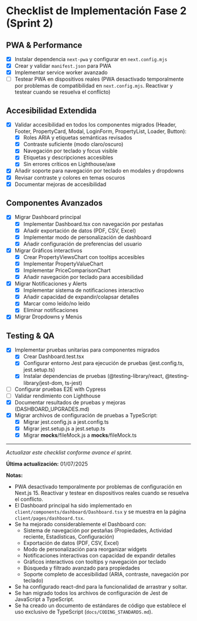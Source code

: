 # Checklist de Implementación Fase 2 (Sprint 2)

## PWA & Performance
- [x] Instalar dependencia `next-pwa` y configurar en `next.config.mjs`
- [x] Crear y validar `manifest.json` para PWA
- [x] Implementar service worker avanzado
- [ ] Testear PWA en dispositivos reales (PWA desactivado temporalmente por problemas de compatibilidad en `next.config.mjs`. Reactivar y testear cuando se resuelva el conflicto)

## Accesibilidad Extendida
- [x] Validar accesibilidad en todos los componentes migrados (Header, Footer, PropertyCard, Modal, LoginForm, PropertyList, Loader, Button):
  - [x] Roles ARIA y etiquetas semánticas revisados
  - [x] Contraste suficiente (modo claro/oscuro)
  - [x] Navegación por teclado y focus visible
  - [x] Etiquetas y descripciones accesibles
  - [x] Sin errores críticos en Lighthouse/axe
- [x] Añadir soporte para navegación por teclado en modales y dropdowns
- [x] Revisar contraste y colores en temas oscuros
- [x] Documentar mejoras de accesibilidad

## Componentes Avanzados
- [x] Migrar Dashboard principal
  - [x] Implementar Dashboard.tsx con navegación por pestañas
  - [x] Añadir exportación de datos (PDF, CSV, Excel)
  - [x] Implementar modo de personalización de dashboard
  - [x] Añadir configuración de preferencias del usuario
- [x] Migrar Gráficos interactivos
  - [x] Crear PropertyViewsChart con tooltips accesibles
  - [x] Implementar PropertyValueChart
  - [x] Implementar PriceComparisonChart
  - [x] Añadir navegación por teclado para accesibilidad
- [x] Migrar Notificaciones y Alerts
  - [x] Implementar sistema de notificaciones interactivo
  - [x] Añadir capacidad de expandir/colapsar detalles
  - [x] Marcar como leído/no leído
  - [x] Eliminar notificaciones
- [x] Migrar Dropdowns y Menús

## Testing & QA
- [x] Implementar pruebas unitarias para componentes migrados
  - [x] Crear Dashboard.test.tsx
  - [x] Configurar entorno Jest para ejecución de pruebas (jest.config.ts, jest.setup.ts)
  - [x] Instalar dependencias de pruebas (@testing-library/react, @testing-library/jest-dom, ts-jest)
- [ ] Configurar pruebas E2E with Cypress
- [ ] Validar rendimiento con Lighthouse
- [x] Documentar resultados de pruebas y mejoras (DASHBOARD_UPGRADES.md)
- [x] Migrar archivos de configuración de pruebas a TypeScript:
  - [x] Migrar jest.config.js a jest.config.ts
  - [x] Migrar jest.setup.js a jest.setup.ts
  - [x] Migrar __mocks__/fileMock.js a __mocks__/fileMock.ts

---

_Actualizar este checklist conforme avance el sprint._

**Última actualización:** 01/07/2025

**Notas:**
- PWA desactivado temporalmente por problemas de configuración en Next.js 15. Reactivar y testear en dispositivos reales cuando se resuelva el conflicto.
- El Dashboard principal ha sido implementado en `client/components/dashboard/Dashboard.tsx` y se muestra en la página `client/pages/dashboard.tsx`.
- Se ha mejorado considerablemente el Dashboard con:
  - Sistema de navegación por pestañas (Propiedades, Actividad reciente, Estadísticas, Configuración)
  - Exportación de datos (PDF, CSV, Excel)
  - Modo de personalización para reorganizar widgets
  - Notificaciones interactivas con capacidad de expandir detalles
  - Gráficos interactivos con tooltips y navegación por teclado
  - Búsqueda y filtrado avanzado para propiedades
  - Soporte completo de accesibilidad (ARIA, contraste, navegación por teclado)
- Se ha configurado react-dnd para la funcionalidad de arrastrar y soltar.
- Se han migrado todos los archivos de configuración de Jest de JavaScript a TypeScript.
- Se ha creado un documento de estándares de código que establece el uso exclusivo de TypeScript (`docs/CODING_STANDARDS.md`).
